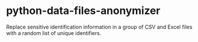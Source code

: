 python-data-files-anonymizer
============================

Replace sensitive identification information in a group of CSV and Excel files with a random list of unique identifiers.
